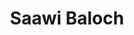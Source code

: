 ---
path: '/team/saawi-baloch'
title: 'Saawi Baloch'
image: '/team/saawi-baloch.jpg'
jobtitle: 'Director of Graphics'
email: 'saawi.baloch@mail.utoronto.ca'
linkedinurl: 'https://www.linkedin.com/in/saawi-baloch-65322b126/'
subteam: 'Marketing'
---
